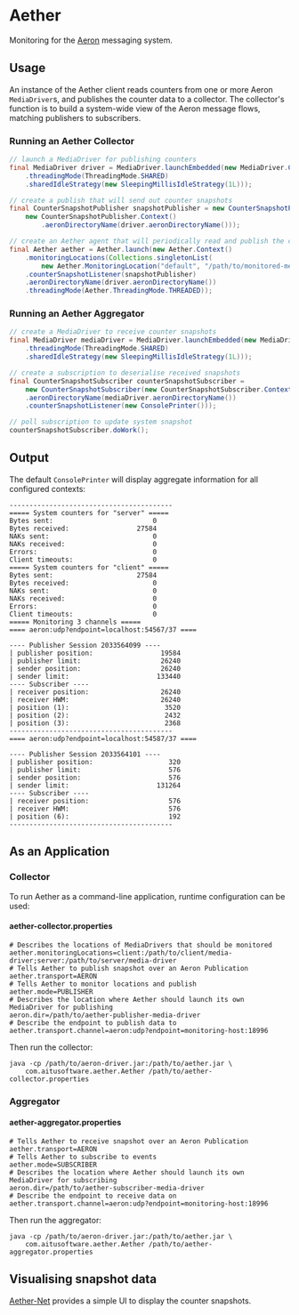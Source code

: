 # Aether

Monitoring for the [Aeron](https://github.com/real-logic/aeron) messaging system.

## Usage

An instance of the Aether client reads counters from one or more Aeron `MediaDriver`s, and
publishes the counter data to a collector. The collector's function is to build a system-wide
view of the Aeron message flows, matching publishers to subscribers.

### Running an Aether Collector

```java
// launch a MediaDriver for publishing counters
final MediaDriver driver = MediaDriver.launchEmbedded(new MediaDriver.Context()
    .threadingMode(ThreadingMode.SHARED)
    .sharedIdleStrategy(new SleepingMillisIdleStrategy(1L)));

// create a publish that will send out counter snapshots
final CounterSnapshotPublisher snapshotPublisher = new CounterSnapshotPublisher(
    new CounterSnapshotPublisher.Context()
        .aeronDirectoryName(driver.aeronDirectoryName()));

// create an Aether agent that will periodically read and publish the counters
final Aether aether = Aether.launch(new Aether.Context()
    .monitoringLocations(Collections.singletonList(
        new Aether.MonitoringLocation("default", "/path/to/monitored-media-driver")))
    .counterSnapshotListener(snapshotPublisher)
    .aeronDirectoryName(driver.aeronDirectoryName())
    .threadingMode(Aether.ThreadingMode.THREADED));
```

### Running an Aether Aggregator

```java
// create a MediaDriver to receive counter snapshots
final MediaDriver mediaDriver = MediaDriver.launchEmbedded(new MediaDriver.Context()
    .threadingMode(ThreadingMode.SHARED)
    .sharedIdleStrategy(new SleepingMillisIdleStrategy(1L)));

// create a subscription to deserialise received snapshots
final CounterSnapshotSubscriber counterSnapshotSubscriber =
    new CounterSnapshotSubscriber(new CounterSnapshotSubscriber.Context()
    .aeronDirectoryName(mediaDriver.aeronDirectoryName())
    .counterSnapshotListener(new ConsolePrinter()));

// poll subscription to update system snapshot
counterSnapshotSubscriber.doWork();
```

## Output

The default `ConsolePrinter` will display aggregate information for all configured contexts:

```
-----------------------------------------
===== System counters for "server" =====
Bytes sent:                         0
Bytes received:                 27584
NAKs sent:                          0
NAKs received:                      0
Errors:                             0
Client timeouts:                    0
===== System counters for "client" =====
Bytes sent:                     27584
Bytes received:                     0
NAKs sent:                          0
NAKs received:                      0
Errors:                             0
Client timeouts:                    0
===== Monitoring 3 channels =====
==== aeron:udp?endpoint=localhost:54567/37 ====

---- Publisher Session 2033564099 ----
| publisher position:                 19584
| publisher limit:                    26240
| sender position:                    26240
| sender limit:                      133440
---- Subscriber ----
| receiver position:                  26240
| receiver HWM:                       26240
| position (1):                        3520
| position (2):                        2432
| position (3):                        2368
-----------------------------------------
==== aeron:udp?endpoint=localhost:54587/37 ====

---- Publisher Session 2033564101 ----
| publisher position:                   320
| publisher limit:                      576
| sender position:                      576
| sender limit:                      131264
---- Subscriber ----
| receiver position:                    576
| receiver HWM:                         576
| position (6):                         192
-----------------------------------------
```

## As an Application

### Collector

To run Aether as a command-line application, runtime configuration can be used:

#### aether-collector.properties

```
# Describes the locations of MediaDrivers that should be monitored
aether.monitoringLocations=client:/path/to/client/media-driver;server:/path/to/server/media-driver
# Tells Aether to publish snapshot over an Aeron Publication
aether.transport=AERON
# Tells Aether to monitor locations and publish
aether.mode=PUBLISHER
# Describes the location where Aether should launch its own MediaDriver for publishing
aeron.dir=/path/to/aether-publisher-media-driver
# Describe the endpoint to publish data to
aether.transport.channel=aeron:udp?endpoint=monitoring-host:18996
```

Then run the collector:

```
java -cp /path/to/aeron-driver.jar:/path/to/aether.jar \
    com.aitusoftware.aether.Aether /path/to/aether-collector.properties
```

### Aggregator

#### aether-aggregator.properties

```
# Tells Aether to receive snapshot over an Aeron Publication
aether.transport=AERON
# Tells Aether to subscribe to events
aether.mode=SUBSCRIBER
# Describes the location where Aether should launch its own MediaDriver for subscribing
aeron.dir=/path/to/aether-subscriber-media-driver
# Describe the endpoint to receive data on
aether.transport.channel=aeron:udp?endpoint=monitoring-host:18996
```

Then run the aggregator:

```
java -cp /path/to/aeron-driver.jar:/path/to/aether.jar \
    com.aitusoftware.aether.Aether /path/to/aether-aggregator.properties
```


## Visualising snapshot data

[Aether-Net](https://github.com/aitusoftware/aether-net) provides a simple UI to display the counter snapshots.
